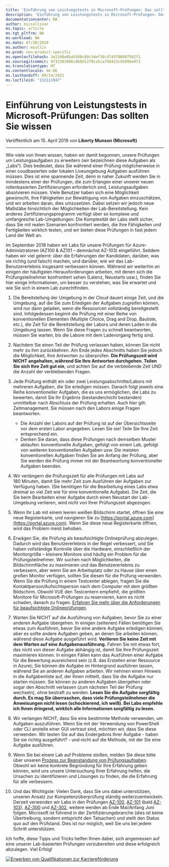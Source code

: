 ```yaml
---
title: 'Einführung von Leistungstests in Microsoft-Prüfungen: Das sollten Sie wissen | Microsoft-Dokumentation'
description: 'Einführung von Leistungstests in Microsoft-Prüfungen: Das sollten Sie wissen'
documentationcenter: NA
author: micsullivan
ms.topic: article
ms.tgt_pltfrm: NA
ms.workload: NA
ms.date: 07/30/2019
ms.author: msulliv
ms.prod: non-product-specific
ms.openlocfilehash: 3e2248e8ba5508c80c3def38c4743f86807562f1
ms.sourcegitcommit: 9732383406c868d1279ca5ca79d423c5b99be073
ms.translationtype: HT
ms.contentlocale: de-DE
ms.lasthandoff: 09/14/2021
ms.locfileid: "132111947"
---
```

# <a name="performance-testing-is-coming-to-microsoft-exams-here-is-what-you-should-know"></a>Einführung von Leistungstests in Microsoft-Prüfungen: Das sollten Sie wissen

Veröffentlich am 15. April 2019 von **Liberty Munson (Microsoft)**

___

Wie viele von Ihnen wissen, haben wir damit begonnen, unsere Prüfungen um Leistungsaufgaben zu erweitern (wir bezeichnen diese Aufgaben als „Labs“). Dies bedeutet, dass Sie während einer Prüfung möglicherweise in einer coudbasierten oder lokalen Liveumgebung Aufgaben ausführen müssen. Dies ist eine spannende Zeit, denn in naher Zukunft werden Sie in mindestens einer der Prüfungen, die zum Erlangen einer unserer neuen rollenbasierten Zertifizierungen erforderlich sind, Leistungsaufgaben absolvieren müssen. Viele Benutzer haben sich eine Möglichkeit gewünscht, ihre Fähigkeiten zur Bewältigung von Aufgaben einzuschätzen, und wir arbeiten daran, dies umzusetzen. Dabei setzen wir jedoch neue Maßstäbe hinsichtlich der Möglichkeiten der Lab-Bereitstellung. Kein anderes Zertifizierungsprogramm verfügt über so komplexe und umfangreiche Lab-Umgebungen: Die Komplexität der Labs stellt sicher, dass Sie mit realen Szenarien konfrontiert werden, die Ihre Fähigkeiten und Fertigkeiten wirklich testen, und wir bieten diese Prüfungen in fast jedem Land der Welt an.

Im September 2018 haben wir Labs für unsere Prüfungen für Azure-Administratoren (AZ100 & AZ101 – demnächst AZ-103) eingeführt. Seitdem haben wir viel gelernt: über die Erfahrungen der Kandidaten, darüber, was sie richtig (und falsch) machen, und darüber, wie wir das Lab-Benutzererlebnis insgesamt verbessern können. Während wir weiterhin an einigen der häufigsten Herausforderungen arbeiten, mit denen sich die Prüfungsteilnehmer konfrontiert sehen (Latenz, Neustarts usw.), finden Sie hier einige Informationen, um besser zu verstehen, was Sie erwartet und wie Sie sich in einem Lab zurechtfinden.

1. Die Bereitstellung der Umgebung in der Cloud dauert einige Zeit, und die Umgebung, auf die Sie zum Erledigen der Aufgaben zugreifen können, wird nur dann geladen, wenn die Ressourcen vollständig bereitgestellt sind. Infolgedessen beginnt die Prüfung mit einer Reihe von konventionellen Elementen (Multiple Choice, Drag and Drop, Bauliste, etc.), die Zeit für die Bereitstellung der Labors und deren Laden in die Umgebung lassen. Wenn Sie diese Fragen zu schnell beantworten, müssen Sie warten, bis die Labore mit dem Ladevorgang fertig sind.
2. Nachdem Sie einen Teil der Prüfung verlassen haben, können Sie nicht mehr zu ihm zurückkehren. Am Ende jedes Abschnitts haben Sie jedoch die Möglichkeit, Ihre Antworten zu überprüfen. **Die Prüfungszeit wird NICHT angehalten, während Sie Ihre Antworten durchgehen. Teilen Sie sich Ihre Zeit gut ein**, und achten Sie auf die verbleibende Zeit UND die Anzahl der verbleibenden Fragen. 
3. Jede Prüfung enthält ein oder zwei Leistungsabschnitte/Labors mit mehreren Aufgaben, die Sie erledigen müssen. Danach folgt jeweils eine Reihe konventioneller Aufgaben, die es uns ermöglichen, die Labs zu bewerten, damit Sie Ihr Ergebnis (bestanden/nicht bestanden) unmittelbar nach Abschluss der Prüfung erhalten. Auch hier gilt: Zeitmanagement. Sie müssen nach den Labors einige Fragen beantworten.

    *  Die Anzahl der Labors auf der Prüfung ist auf der Übersichtsseite vor dem ersten Labor angegeben. Lesen Sie sie! Teile Sie Ihre Zeit entsprechend ein.
    *  Denken Sie daran, dass diese Prüfungen nach demselben Muster ablaufen: konventionelle Aufgaben, gefolgt von einem Lab, gefolgt von weiteren konventionellen Aufgaben usw. Die meisten konventionellen Aufgaben finden Sie am Anfang der Prüfung, aber Sie werden die Prüfung immer mit der Beantwortung konventioneller Aufgaben beenden.
4. Wir verlängern die Prüfungszeit für alle Prüfungen mit Labs auf 180 Minuten, damit Sie mehr Zeit zum Ausführen der Aufgaben zur Verfügung haben. (Sie benötigen für die Bearbeitung eines Labs etwa dreimal so viel Zeit wie für eine konventionelle Aufgabe). Die Zeit, die Sie beim Bearbeiten einer Aufgabe durch einen Neustart der Lab-Umgebung verlieren, wird nicht von Ihrer Prüfungszeit abgezogen.
5. Wenn Ihr Lab mit einem leeren weißen Bildschirm startet, öffnen Sie eine neue Registerkarte, und navigieren Sie zu [https://portal.azure.com](https://portal.azure.com). Wenn Sie diese neue Registerkarte öffnen, wird das Problem meist behoben.  
6. Erwägen Sie, die Prüfung als beaufsichtigte Onlineprüfung abzulegen. Dadurch wird das Benutzererlebnis in der Regel verbessert, und Sie haben vollständige Kontrolle über die Hardware, einschließlich der Monitorgröße – kleinere Monitore sind häufig ein Problem für die Prüfungsteilnehmer. Wir suchen nach Möglichkeiten, die Bildschirmfläche zu maximieren und das Benutzererlebnis zu verbessern, aber wenn Sie am Arbeitsplatz oder zu Hause über einen großen Monitor verfügen, sollten Sie diesen für die Prüfung verwenden. Wenn Sie die Prüfung in einem Testcenter ablegen, fragen Sie die Kontaktperson/Aufsichtsperson nach dem Computer mit dem größten Bildschirm. Obwohl VUE den Testcentern empfiehlt, die größten Monitore für Microsoft-Prüfungen zu reservieren, kann es nicht schaden, danach zu fragen. [Erfahren Sie mehr über die Anforderungen für beaufsichtigte Onlineprüfungen](https://www.microsoft.com/learning/online-proctored-exams.aspx). 
7. Warten Sie NICHT auf die Ausführung von Aufgaben, bevor Sie zu einer anderen Aufgabe übergehen. In einigen (seltenen) Fällen benötigen Sie etwas zum Ausführen, bevor Sie eine andere Aufgabe erledigen können, aber es sollte andere Aufgaben geben, an denen Sie arbeiten können, während diese Aufgabe ausgeführt wird. **Verlieren Sie keine Zeit mit dem Warten auf eine Aufgabenausführung.** Fahren Sie mit etwas fort, das nicht von dieser Aufgabe abhängig ist, damit Sie Ihre Prüfungszeit maximieren können. In einigen Fällen kann das Ausführen einer Aufgabe für die Bewertung ausreichend sein (z.B. das Erstellen einer Ressource in Azure); Sie können die Aufgabe im Hintergrund ausführen lassen, während Sie an anderen Aufgaben arbeiten. Wir nehmen einen Hinweis in die Aufgabenliste auf, der Ihnen mitteilt, dass Sie die Aufgabe nur starten müssen. Sie können zu anderen Aufgaben übergehen oder sogar den Abschnitt verlassen (zum nächsten Teil der Prüfung wechseln), ohne bestraft zu werden. **Lesen Sie die Aufgabe sorgfältig durch. Es mag Sie überraschen, dass viele Prüfungsteilnehmer die Anweisungen nicht lesen (schockierend, ich weiß). Bei Labs empfehle ich Ihnen dringend, wirklich alle Informationen sorgfältig zu lesen.**
8. Wir verlangen NICHT, dass Sie eine bestimmte Methode verwenden, um Aufgaben auszuführen. Wenn Sie mit der Verwendung von PowerShell oder CLI anstelle einer GUI vertraut sind, möchten wir, dass Sie diese verwenden. Wir testen Sie auf das Endergebnis Ihrer Aufgabe - haben Sie sie richtig ausgeführt? - und nicht auf die Methode, mit der Sie eine Aufgabe ausführen.
9. Wenn Sie bei einem Lab auf Probleme stoßen, melden Sie diese bitte über unseren [Prozess zur Beanstandung von Prüfungsaufgaben](https://www.microsoft.com/learning/certification-exam-policies.aspx#policies-5). Obwohl wir keine konkrete Begründung für Ihre Erfahrung geben können, wird uns unsere Untersuchung Ihrer Erfahrung helfen, die Ursachen zu identifizieren und Lösungen zu finden, die die Erfahrung für alle verbessern.
10. Und das Wichtigste: Vielen Dank, dass Sie uns dabei unterstützen, unseren Ansatz zur Kompetenzüberprüfung ständig weiterzuentwickeln. Derzeit verwenden wir Labs in den Prüfungen [AZ-100](https://www.microsoft.com/learning/exam-AZ-100.aspx), [AZ-101](https://www.microsoft.com/learning/exam-AZ-101.aspx) (bald [AZ-103](https://www.microsoft.com/learning/exam-AZ-103.aspx)), [AZ-300](https://www.microsoft.com/learning/exam-AZ-300.aspx) und [AZ-302](https://www.microsoft.com/learning/exam-AZ-302.aspx), weitere werden ab Ende Mai/Anfang Juni folgen. Microsoft ist führend in der Zertifizierungsbranche (dies ist keine Übertreibung, sondern entspricht den Tatsachen) und stellt den Status quo auf den Prüfstand. Dies ist nur möglich, weil Sie uns bei jedem Schritt unterstützen.

Ich hoffe, diese Tipps und Tricks helfen Ihnen dabei, sich angemessen auf eine unserer Lab-basierten Prüfungen vorzubereiten und diese erfolgreich abzulegen. Viel Erfolg!


[![Erwerben von Qualifikationen zur Karriereförderung](images/microsoft-certified-banner.png)](https://www.microsoft.com/learning/azure-training-certification.aspx?WT.icid=mva_bnr_lexawareness_usen_asi_rightrail_oct2017)
